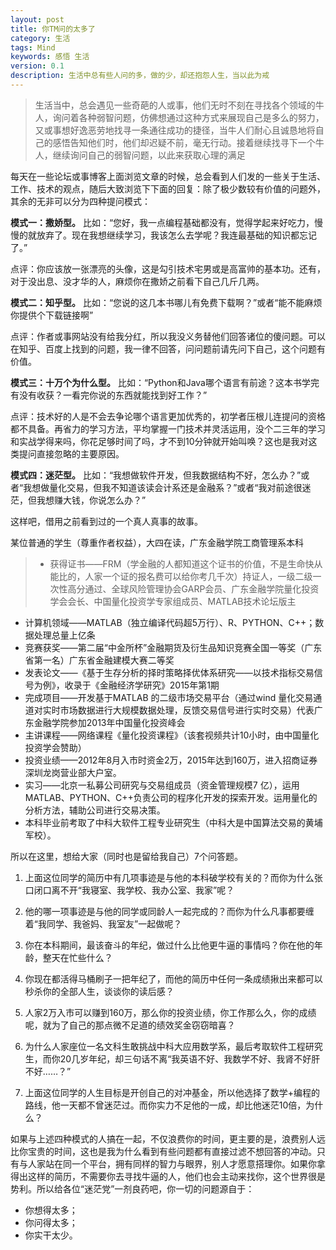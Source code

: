 ```yaml
---
layout: post
title: 你TM问的太多了
category: 生活
tags: Mind
keywords: 感悟 生活
version: 0.1
description: 生活中总有些人问的多，做的少，却还抱怨人生，当以此为戒
---
```


> 生活当中，总会遇见一些奇葩的人或事，他们无时不刻在寻找各个领域的牛人，询问着各种弱智问题，仿佛想通过这种方式来展现自己是多么的努力，又或事想好逸恶劳地找寻一条通往成功的捷径，当牛人们耐心且诚恳地将自己的感悟告知他们时，他们却迟疑不前，毫无行动。接着继续找寻下一个牛人，继续询问自己的弱智问题，以此来获取心理的满足  

每天在一些论坛或事博客上面浏览文章的时候，总会看到人们发的一些关于生活、工作、技术的观点，随后大致浏览下下面的回复：除了极少数较有价值的问题外，其余的无非可以分为四种提问模式：

**模式一：撒娇型。** 比如：“您好，我一点编程基础都没有，觉得学起来好吃力，慢慢的就放弃了。现在我想继续学习，我该怎么去学呢？我连最基础的知识都忘记了。”

点评：你应该放一张漂亮的头像，这是勾引技术宅男或是高富帅的基本功。还有，对于没出息、没才华的人，麻烦你在撒娇之前看下自己几斤几两。

**模式二：知乎型。** 比如：“您说的这几本书哪儿有免费下载啊？”或者“能不能麻烦你提供个下载链接啊”

点评：作者或事网站没有给我分红，所以我没义务替他们回答诸位的傻问题。可以在知乎、百度上找到的问题，我一律不回答，问问题前请先问下自己，这个问题有价值。

**模式三：十万个为什么型。** 比如：“Python和Java哪个语言有前途？这本书学完有没有收获？一看完你说的东西就能找到好工作？”

点评：技术好的人是不会去争论哪个语言更加优秀的，初学者压根儿连提问的资格都不具备。再省力的学习方法，平均掌握一门技术并灵活运用，没个二三年的学习和实战学得来吗，你花足够时间了吗，才不到10分钟就开始叫唤？这也是我对这类提问直接忽略的主要原因。

**模式四：迷茫型。** 比如：“我想做软件开发，但我数据结构不好，怎么办？”或者“我想做量化交易，但我不知道该读会计系还是金融系？”或者“我对前途很迷茫，但我想赚大钱，你说怎么办？”

这样吧，借用之前看到过的一个真人真事的故事。

某位普通的学生（尊重作者权益），大四在读，广东金融学院工商管理系本科

> - 获得证书——FRM（学金融的人都知道这个证书的价值，不是生命快从能比的，人家一个证的报名费可以给你考几千次）持证人，一级二级一次性高分通过、全球风险管理协会GARP会员、广东金融学院量化投资学会会长、中国量化投资学专家组成员、MATLAB技术论坛版主
- 计算机领域——MATLAB（独立编译代码超5万行）、R、PYTHON、C++；数据处理总量上亿条
- 竞赛获奖——第二届“中金所杯”金融期货及衍生品知识竞赛全国一等奖（广东省第一名）广东省金融建模大赛二等奖
- 发表论文——《基于生存分析的择时策略择优体系研究——以技术指标交易信号为例》，收录于《金融经济学研究》2015年第1期
- 完成项目——开发基于MATLAB 的二级市场交易平台（通过wind 量化交易通道对实时市场数据进行大规模数据处理，反馈交易信号进行实时交易）代表广东金融学院参加2013年中国量化投资峰会
- 主讲课程——网络课程《量化投资课程》（该套视频共计10小时，由中国量化投资学会赞助）
- 投资业绩——2012年8月入市时资金2万，2015年达到160万，进入招商证券深圳龙岗营业部大户室。
- 实习——北京一私募公司研究与交易组成员（资金管理规模7 亿），运用MATLAB、PYTHON、C++负责公司的程序化开发的探索开发。运用量化的分析方法，辅助公司进行交易决策。
- 本科毕业前考取了中科大软件工程专业研究生（中科大是中国算法交易的黄埔军校）。

所以在这里，想给大家（同时也是留给我自己）7个问答题。

1. 上面这位同学的简历中有几项事迹是与他的本科破学校有关的？而你为什么张口闭口离不开“我寝室、我学校、我办公室、我家”呢？

2. 他的哪一项事迹是与他的同学或同龄人一起完成的？而你为什么凡事都要缠着“我同学、我爸妈、我室友”一起做呢？

3. 你在本科期间，最该奋斗的年纪，做过什么比他更牛逼的事情吗？你在他的年龄，整天在忙些什么？

4. 你现在都活得马桶刷子一把年纪了，而他的简历中任何一条成绩揪出来都可以秒杀你的全部人生，谈谈你的读后感？

5. 人家2万入市可以赚到160万，那么你的投资业绩，你工作那么久，你的成绩呢，就为了自己的那点微不足道的绩效奖金窃窃暗喜？

6. 为什么人家座位一名文科生敢挑战中科大应用数学系，最后考取软件工程研究生，而你20几岁年纪，却三句话不离“我英语不好、我数学不好、我肾不好肝不好……？”

7. 上面这位同学的人生目标是开创自己的对冲基金，所以他选择了数学+编程的路线，他一天都不曾迷茫过。而你实力不足他的一成，却比他迷茫10倍，为什么？

如果与上述四种模式的人搞在一起，不仅浪费你的时间，更主要的是，浪费别人远比你宝贵的时间，这也是我为什么看到有些问题都有直接过滤不想回答的冲动。只有与人家站在同一个平台，拥有同样的智力与眼界，别人才愿意搭理你。如果你拿得出这样的简历，不需要你去寻找牛逼的人，他们也会主动来找你，这个世界很是势利。所以给各位“迷茫党”一剂良药吧，你一切的问题源自于：

- 你想得太多；
- 你问得太多；
- 你实干太少。

